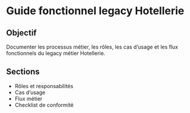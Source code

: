 # Guide fonctionnel legacy Hotellerie

## Objectif
Documenter les processus métier, les rôles, les cas d’usage et les flux fonctionnels du legacy métier Hotellerie.

## Sections
- Rôles et responsabilités
- Cas d’usage
- Flux métier
- Checklist de conformité
